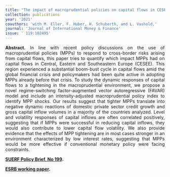 ```yaml
---
title: "The impact of macroprudential policies on capital flows in CESEE. [doi](https://doi.org/10.1016/j.jimonfin.2021.102495)"
collection: publications
year: '2021'
coauthors: 'with M. Eller, F. Huber, H. Schuberth, and L. Vashold,'
journal: 'Journal of International Money & Finance'
issue: ' 119:102495'
---
```

<p align="justify"> <b>Abstract.</b> In line with recent policy discussions on the use of macroprudential policies (MPPs) to respond to cross-border risks arising from capital flows, this paper tries to quantify which impact MPPs had on capital flows in Central, Eastern and Southeastern Europe (CESEE). This region experienced a substantial boom-bust cycle in capital flows amid the global financial crisis and policymakers had been quite active in adopting MPPs already before that crisis. To study the dynamic responses of capital flows to a tightening in the macroprudential environment, we propose a novel regime-switching factor-augmented vector autoregressive (FAVAR) model and include an intensity-adjusted macroprudential policy index to identify MPP shocks. Our results suggest that tighter MPPs translate into negative dynamic reactions of domestic private sector credit growth and gross capital inflow volumes in a majority of the countries analyzed. Level and volatility responses of capital inflows are often correlated positively, suggesting that if MPPs were successful in reducing capital inflows, they would also contribute to lower capital flow volatility. We also provide evidence that the effects of MPP tightening are in most cases stronger in an environment characterized by low interest rates, suggesting that MPPs would be more effective if conventional monetary policy were facing constraints.
</p>

[**SUERF Policy Brief, No 199**](https://www.suerf.org/suer-policy-brief/34405/the-impact-of-macroprudential-policies-on-capital-flows-in-cesee)**.**

[**ESRB working paper**](https://www.esrb.europa.eu/pub/pdf/wp/esrb.wp118~3638ff0233.en.pdf)**.**

